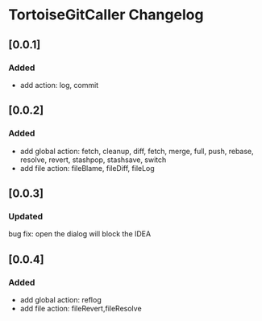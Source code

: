 <!-- Keep a Changelog guide -> https://keepachangelog.com -->

# TortoiseGitCaller Changelog

## [0.0.1]
### Added
- add action: log, commit

## [0.0.2]
### Added
- add global action: fetch, cleanup, diff, fetch, merge, full, push, rebase, resolve, revert, stashpop, stashsave, switch
- add file action: fileBlame, fileDiff, fileLog

## [0.0.3]
### Updated
bug fix: open the dialog will block the IDEA

## [0.0.4]
### Added
- add global action: reflog
- add file action: fileRevert,fileResolve

